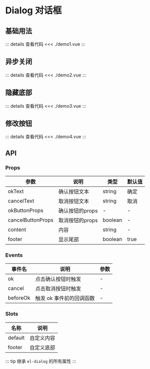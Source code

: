 # Dialog 对话框

<script setup>
import Demo1 from './demo1.vue'
import Demo2 from './demo2.vue'
import Demo3 from './demo3.vue'
import Demo4 from './demo4.vue'
</script>

## 基础用法

<Demo1></Demo1>
::: details 查看代码
<<< ./demo1.vue
:::

## 异步关闭

<Demo2></Demo2>
::: details 查看代码
<<< ./demo2.vue
:::

## 隐藏底部

<Demo3></Demo3>
::: details 查看代码
<<< ./demo3.vue
:::

## 修改按钮

<Demo4></Demo4>
::: details 查看代码
<<< ./demo4.vue
:::

## API

### Props
| 参数 | 说明 | 类型 | 默认值 |
| --- | --- | --- | --- |
| okText | 确认按钮文本 | string | 确定 |
| cancelText | 取消按钮文本 | string | 取消 |
| okButtonProps | 确认按钮的props | - | - |
| cancelButtonProps | 取消按钮的props | boolean | - |
| content | 内容 | string | - |
| footer | 显示尾部 | boolean | true |

### Events
| 事件名 | 说明 | 参数 |
| --- | --- | --- |
| ok | 点击确认按钮时触发 | - |
| cancel | 点击取消按钮时触发 | - |
| beforeOk | 触发 ok 事件前的回调函数 | - |

### Slots
| 名称 | 说明 |
| --- | --- |
| default | 自定义内容 |
| footer | 自定义底部 |

::: tip
继承 `el-dialog` 的所有属性
:::
